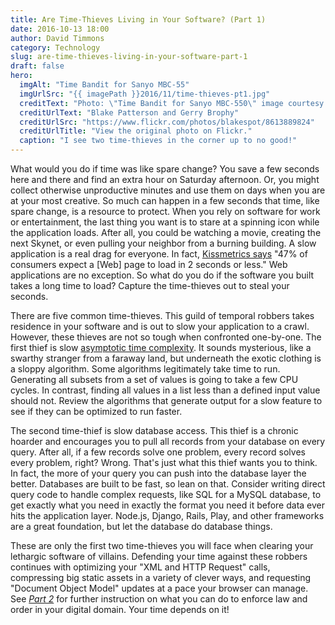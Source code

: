 ```yaml
---
title: Are Time-Thieves Living in Your Software? (Part 1)
date: 2016-10-13 18:00
author: David Timmons
category: Technology
slug: are-time-thieves-living-in-your-software-part-1
draft: false
hero:
  imgAlt: "Time Bandit for Sanyo MBC-55"
  imgUrlSrc: "{{ imagePath }}2016/11/time-thieves-pt1.jpg"
  creditText: "Photo: \"Time Bandit for Sanyo MBC-550\" image courtesy of"
  creditUrlText: "Blake Patterson and Gerry Brophy"
  creditUrlSrc: "https://www.flickr.com/photos/blakespot/8613889824"
  creditUrlTitle: "View the original photo on Flickr."
  caption: "I see two time-thieves in the corner up to no good!"
---
```


What would you do if time was like spare change? You save a few seconds
here and there and find an extra hour on Saturday afternoon. Or, you
might collect otherwise unproductive minutes and use them on days when
you are at your most creative. So much can happen in a few seconds that
time, like spare change, is a resource to protect. When you rely on
software for work or entertainment, the last thing you want is to stare
at a spinning icon while the application loads. After all, you could be
watching a movie, creating the next Skynet, or even pulling your
neighbor from a burning building. A slow application is a real drag for
everyone. In fact, [Kissmetrics says][3] "47% of consumers expect a
\[Web\] page to load in 2 seconds or less." Web applications are no
exception. So what do you do if the software you built takes a long
time to load? Capture the time-thieves out to steal your seconds.

There are five common time-thieves. This guild of temporal robbers takes
residence in your software and is out to slow your application to a
crawl. However, these thieves are not so tough when confronted
one-by-one. The first thief is slow [asymptotic time complexity][4]. It
sounds mysterious, like a swarthy stranger from a faraway land, but
underneath the exotic clothing is a sloppy algorithm. Some algorithms
legitimately take time to run. Generating all subsets from a set of
values is going to take a few CPU cycles. In contrast, finding all
values in a list less than a defined input value should not. Review the
algorithms that generate output for a slow feature to see if they can be
optimized to run faster.

The second time-thief is slow database access. This thief is a chronic
hoarder and encourages you to pull all records from your database on
every query. After all, if a few records solve one problem, every record
solves every problem, right? Wrong. That's just what this thief wants
you to think. In fact, the more of your query you can push into the
database layer the better. Databases are built to be fast, so lean on
that. Consider writing direct query code to handle complex requests,
like SQL for a MySQL database, to get exactly what you need in exactly
the format you need it before data ever hits the application layer.
Node.js, Django, Rails, Play, and other frameworks are a great
foundation, but let the database do database things.

These are only the first two time-thieves you will face when clearing
your lethargic software of villains. Defending your time against these
robbers continues with optimizing your "XML and HTTP Request" calls,
compressing big static assets in a variety of clever ways, and
requesting "Document Object Model" updates at a pace your browser can
manage. See *[Part 2][5]* for further instruction on what you can do
to enforce law and order in your digital domain. Your time depends
on it!


[3]: https://blog.kissmetrics.com/loading-time/
  "Visit blog.kissmetrics.com."

[4]: http://discrete.gr/complexity/
  "Visit discrete.gr."

[5]: {{rootPath}}are-time-thieves-living-in-your-software-part-2/
  "Are Time-Thieves Living in Your Software? (Part 2)"

